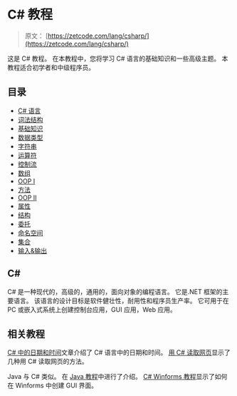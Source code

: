# C# 教程

> 原文： [https://zetcode.com/lang/csharp/](https://zetcode.com/lang/csharp/)

这是 C# 教程。 在本教程中，您将学习 C# 语言的基础知识和一些高级主题。 本教程适合初学者和中级程序员。

## 目录



*   [C# 语言](csharp/)
*   [词法结构](lexis/)
*   [基础知识](basics/)
*   [数据类型](datatypes/)
*   [字符串](strings/)
*   [运算符](operators/)
*   [控制流](flowcontrol/)
*   [数组](arrays/)
*   [OOP I](oopi/)
*   [方法](methods/)
*   [OOP II](oopii/)
*   [属性](properties/)
*   [结构](structures/)
*   [委托](delegates/)
*   [命名空间](namespaces/)
*   [集合](collections/)
*   [输入&输出](io/)



## C# 

C# 是一种现代的，高级的，通用的，面向对象的编程语言。 它是.NET 框架的主要语言。 该语言的设计目标是软件健壮性，耐用性和程序员生产率。 它可用于在 PC 或嵌入式系统上创建控制台应用，GUI 应用，Web 应用。

## 相关教程

[C# 中的日期和时间](http://zetcode.com/articles/csharpdatetime/)文章介绍了 C# 语言中的日期和时间。 [用 C# 读取网页](http://zetcode.com/csharp/readwebpage/)显示了几种用 C# 读取网页的方法。

Java 与 C# 类似。 在 [Java 教程](/lang/java/)中进行了介绍。 [C# Winforms 教程](/gui/csharpwinforms/)显示了如何在 Winforms 中创建 GUI 界面。